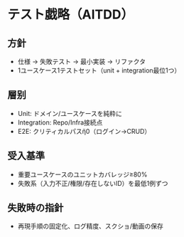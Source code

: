 # テスト戯略（AITDD）

## 方針
- 仕様 → 失敗テスト → 最小実装 → リファクタ
- 1ユースケース1テストセット（unit + integration最位1つ）

## 層别
- Unit: ドメイン/ユースケースを純粋に
- Integration: Repo/Infra接続点
- E2E: クリティカルパスἤ0（ログイン→CRUD）

## 受入基準
- 重要ユースケースのユニットカバレッジ≥80%
- 失敗系（入力不正/権限/存在しないID）を最低1例ずつ

## 失敗時の指針
- 再現手順の固定化、ログ精度、スクショ/動画の保存
